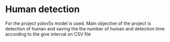 # Human detection 

For the project yolov5s model is used. Main objective of the project is detection of human and saving the the number of human and detection time according to the give interval on CSV file
